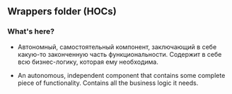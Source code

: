 ## Wrappers folder (HOCs)

### What's here?

- Автономный, самостоятельный компонент, заключающий в себе какую-то законченную часть функциональности. Содержит в себе всю бизнес-логику, которая ему необходима.

- An autonomous, independent component that contains some complete piece of functionality. Contains all the business logic it needs.
